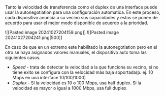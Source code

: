 
Tanto la velocidad de transferencia como el duplex de una interface puede usar la autonegotiation para una configuración automatica. En este proceso, cada dispositivo anuncia a su vecino sus capacidades y estos se ponen de acuerdo para usar el mejor modo disponible de acuerdo a la prioridad. 

![[Pasted image 20241027204159.png]]
![[Pasted image 20241027204241.png|500]]

En caso de que en un extremo este habilitado la autonegotiation pero en el otro se haya asignados valores manuales, el dispositivo auto toma las siguientes casos.
- _Speed_ - trata de detectar la velocidad a la que funciona su vecino, si no tiene exito se configura con la velocidad más baja soportada(p. ej. 10 Mbps en una interface 10/100/1000)
- _Duplex_ - Si la velocidad es 10 o 100 Mbps, usa half duplex. Si la velocidad es mayor o igual a 1000 Mbps, usa full duplex. 


